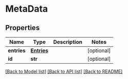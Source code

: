 # MetaData

## Properties
Name | Type | Description | Notes
------------ | ------------- | ------------- | -------------
**entries** | [**Entries**](Entries.md) |  | [optional] 
**id** | **str** |  | [optional] 

[[Back to Model list]](../README.md#documentation-for-models) [[Back to API list]](../README.md#documentation-for-api-endpoints) [[Back to README]](../README.md)


